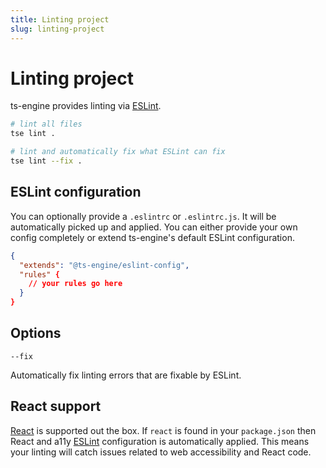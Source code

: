 ```yaml
---
title: Linting project
slug: linting-project
---
```


# Linting project

ts-engine provides linting via [ESLint](https://eslint.org/).

```sh
# lint all files
tse lint .

# lint and automatically fix what ESLint can fix
tse lint --fix .
```

## ESLint configuration

You can optionally provide a `.eslintrc` or `.eslintrc.js`. It will be automatically picked up and applied. You can either provide your own config completely or extend ts-engine's default ESLint configuration.

```json
{
  "extends": "@ts-engine/eslint-config",
  "rules" {
    // your rules go here
  }
}
```

## Options

`--fix`

Automatically fix linting errors that are fixable by ESLint.

## React support

[React](https://reactjs.org/) is supported out the box. If `react` is found in your `package.json` then React and a11y [ESLint](https://eslint.org/) configuration is automatically applied. This means your linting will catch issues related to web accessibility and React code.
